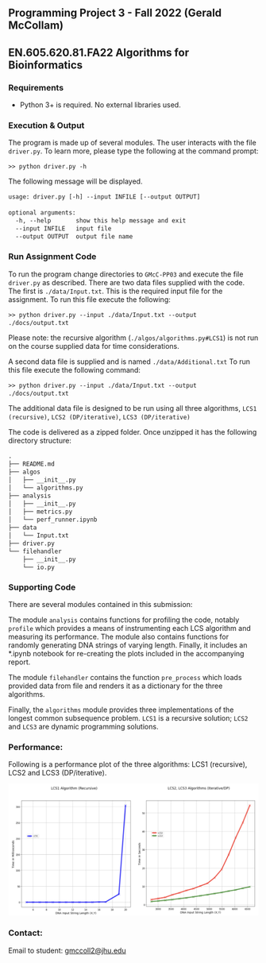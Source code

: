 ## Programming Project 3 - Fall 2022 (Gerald McCollam)
## EN.605.620.81.FA22 Algorithms for Bioinformatics

### Requirements

  * Python 3+ is required. No external libraries used.

### Execution & Output

The program is made up of several modules. The user interacts with the file `driver.py`. To learn more, please type the following at the command prompt: 

```
>> python driver.py -h
```

The following message will be displayed.

```
usage: driver.py [-h] --input INFILE [--output OUTPUT]

optional arguments:
  -h, --help       show this help message and exit
  --input INFILE   input file
  --output OUTPUT  output file name
```

### Run Assignment Code
To run the program change directories to `GMcC-PP03` and execute the file `driver.py` as described. There are two data files supplied with the code. The first is `./data/Input.txt`. This is the required input file for the assignment. To run this file execute the following:

```
>> python driver.py --input ./data/Input.txt --output ./docs/output.txt
```
Please note: the recursive algorithm (`./algos/algorithms.py#LCS1`) is not run on the course supplied data for time considerations. 

A second data file is supplied and is named `./data/Additional.txt` To run this file execute the following command:
```
>> python driver.py --input ./data/Input.txt --output ./docs/output.txt
```
The additional data file is designed to be run using all three algorithms, `LCS1 (recursive)`, `LCS2 (DP/iterative)`, `LCS3 (DP/iterative)`  

The code is delivered as a zipped folder. Once unzipped it has the following directory structure:

```
.
├── README.md
├── algos
│   ├── __init__.py
│   └── algorithms.py
├── analysis
│   ├── __init__.py
│   ├── metrics.py
│   └── perf_runner.ipynb
├── data
│   └── Input.txt
├── driver.py
└── filehandler
    ├── __init__.py
    └── io.py
```

### Supporting Code

There are several modules contained in this submission:

The module `analysis` contains functions for profiling the code, notably `profile` which provides a means of 
instrumenting each LCS algorithm and measuring its performance. The module also contains functions for randomly generating DNA strings 
of varying length. Finally, it includes an *.ipynb notebook for re-creating the plots included in the accompanying report. 

The module `filehandler` contains the function `pre_process` which loads provided data from file and renders it as a dictionary for the three algorithms.  

Finally, the `algorithms` module provides three implementations of the longest common subsequence problem. `LCS1` is a recursive solution; `LCS2` and `LCS3` are dynamic programming solutions. 

### Performance:

Following is a performance plot of the three algorithms: LCS1 (recursive), LCS2 and LCS3 (DP/iterative).

![alt text](perf_compare.png "Performance plot")

### Contact:

 Email to student: gmccoll2@jhu.edu

 
 